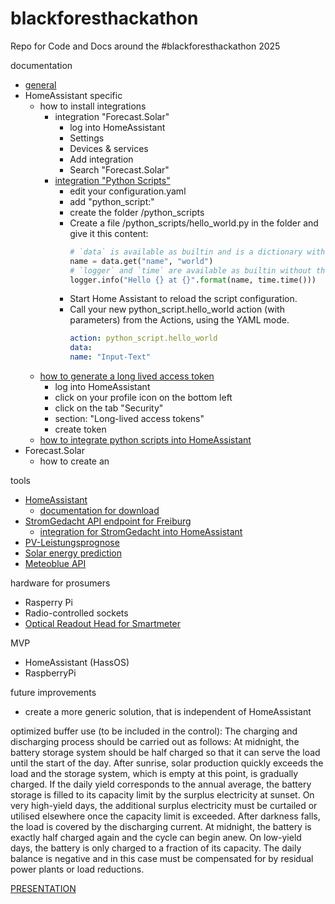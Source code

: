 # blackforesthackathon
Repo for Code and Docs around the #blackforesthackathon 2025

documentation
- [general](https://balkon.solar/dateien)
- HomeAssistant specific
  - how to install integrations
    - integration "Forecast.Solar"
        - log into HomeAssistant
        - Settings
        - Devices & services
        - Add integration
        - Search "Forecast.Solar"
    - [integration "Python Scripts"](https://www.home-assistant.io/integrations/python_script)
        - edit your configuration.yaml
        - add "python_script:"
        - create the folder <config>/python_scripts
        - Create a file <config>/python_scripts/hello_world.py in the folder and give it this content:
            ```Python
            # `data` is available as builtin and is a dictionary with the input data.
            name = data.get("name", "world")
            # `logger` and `time` are available as builtin without the need of explicit import.
            logger.info("Hello {} at {}".format(name, time.time()))
            ```
        - Start Home Assistant to reload the script configuration.
        - Call your new python_script.hello_world action (with parameters) from the Actions, using the YAML mode.
            ```YAML
            action: python_script.hello_world
            data:
            name: "Input-Text"
            ```
  - [how to generate a long lived access token](https://community.home-assistant.io/t/how-to-get-long-lived-access-token/162159)
    - log into HomeAssistant
    - click on your profile icon on the bottom left
    - click on the tab "Security"
    - section: "Long-lived access tokens"
    - create token
  - [how to integrate python scripts into HomeAssistant](https://www.home-assistant.io/integrations/python_script/)
- Forecast.Solar
  - how to create an 

tools
- [HomeAssistant](https://www.home-assistant.io/)
  - [documentation for download](https://www.home-assistant.io/installation/raspberrypi#downloading-the-home-assistant-image)
- [StromGedacht API endpoint for Freiburg](https://api.stromgedacht.de/v1/now?zip=79110)
  - [integration for StromGedacht into HomeAssistant](https://community.home-assistant.io/t/stromgedacht-api-integration/568465)
- [PV-Leistungsprognose](https://www.photovoltaikforum.com/wissen/entry/39-kostenfreie-photovoltaik-leistungsprognose-f%C3%BCr-10-tageszeitfenster-mit-kostenfre/)
- [Solar energy prediction](https://openweathermap.org/api/solar-energy-prediction)
- [Meteoblue API](https://content.meteoblue.com/de/unternehmensloesungen/wetter-apis)

hardware for prosumers
- Rasperry Pi
- Radio-controlled sockets
- [Optical Readout Head for Smartmeter](https://www.ebay.de/sch/i.html?_nkw=hichi&_odkw=hitchi)

MVP
- HomeAssistant (HassOS)
- RaspberryPi

future improvements
- create a more generic solution, that is independent of HomeAssistant

optimized buffer use (to be included in the control):
The charging and discharging process should be carried out as follows: At midnight, the battery storage system should be half charged so that it can serve the load until the start of the day. After sunrise, solar production quickly exceeds the load and the storage system, which is empty at this point, is gradually charged. If the daily yield corresponds to the annual average, the battery storage is filled to its capacity limit by the surplus electricity at sunset. On very high-yield days, the additional surplus electricity must be curtailed or utilised elsewhere once the capacity limit is exceeded. After darkness falls, the load is covered by the discharging current. At midnight, the battery is exactly half charged again and the cycle can begin anew. On low-yield days, the battery is only charged to a fraction of its capacity. The daily balance is negative and in this case must be compensated for by residual power plants or load reductions.

[PRESENTATION](https://new.express.adobe.com/publishedV2/urn:aaid:sc:EU:c7f514e3-6e40-4c48-baa8-d4dd70234a42?promoid=Y69SGM5H&mv=other)
